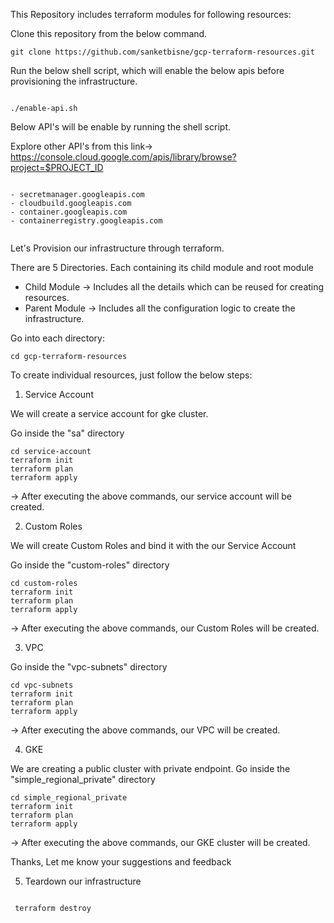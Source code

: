 This Repository includes terraform modules for following resources:

Clone this repository from the below command.

```
git clone https://github.com/sanketbisne/gcp-terraform-resources.git

```

Run the below shell script, which will enable the below apis before provisioning the infrastructure.

```

./enable-api.sh

```
Below API's will be enable by running the shell script.

Explore other API's from this link-> https://console.cloud.google.com/apis/library/browse?project=$PROJECT_ID

```

- secretmanager.googleapis.com
- cloudbuild.googleapis.com
- container.googleapis.com
- containerregistry.googleapis.com


``` 

Let's Provision our infrastructure through terraform.

There are 5 Directories. Each containing its child module and root module

- Child Module -> Includes all the details which can be reused for creating resources.
- Parent Module -> Includes all the configuration logic to create the infrastructure.


Go into each directory:

``` 
cd gcp-terraform-resources 
```

To create individual resources, just follow the below steps:

1. Service Account

We will create a service account for gke cluster.

Go inside the "sa" directory
```
cd service-account
terraform init
terraform plan
terraform apply

```

-> After executing the above commands, our service account will be created.

2. Custom Roles

We will create Custom Roles  and bind it with the our Service Account

Go inside the "custom-roles" directory

```
cd custom-roles
terraform init
terraform plan
terraform apply
```

-> After executing the above commands, our Custom Roles will be created.

3. VPC

Go inside the "vpc-subnets" directory

```
cd vpc-subnets
terraform init
terraform plan
terraform apply
```
-> After executing the above commands, our VPC will be created.

4. GKE

We are creating a public cluster with private endpoint.
Go inside the "simple_regional_private" directory

```
cd simple_regional_private
terraform init
terraform plan
terraform apply
```
-> After executing the above commands, our GKE cluster will be created.


Thanks, Let me know your suggestions and feedback

5. Teardown our infrastructure

``` 

 terraform destroy 

```